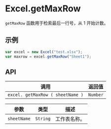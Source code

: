 # Excel.getMaxRow

`getMaxRow` 函数用于检索最后一行号，从 1 开始计数。

## 示例

```javascript
var excel = new Excel("test.xlsx");
var maxrow = excel.getMaxRow("Sheet1");
```

## API

| 调用 | 返回值 |
|---|---|
| `excel. getMaxRow ( sheetName )` | `Number` |

| 参数 | 类型 | 描述 |
|---|---|---|
| `sheetName` | `String` | 工作表名称。 |